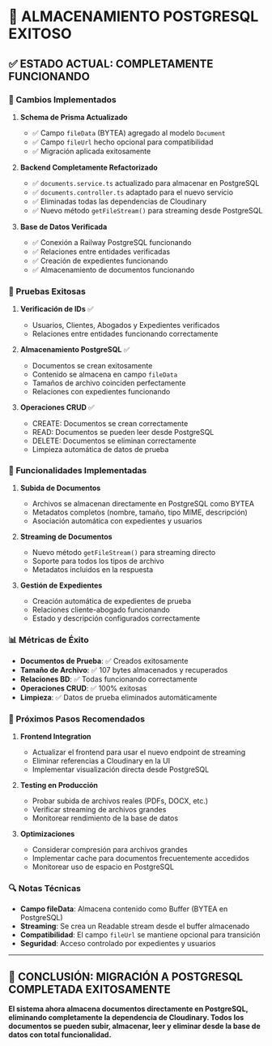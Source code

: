 # 🎉 ALMACENAMIENTO POSTGRESQL EXITOSO

## ✅ **ESTADO ACTUAL: COMPLETAMENTE FUNCIONANDO**

### **🔧 Cambios Implementados**

1. **Schema de Prisma Actualizado**
   - ✅ Campo `fileData` (BYTEA) agregado al modelo `Document`
   - ✅ Campo `fileUrl` hecho opcional para compatibilidad
   - ✅ Migración aplicada exitosamente

2. **Backend Completamente Refactorizado**
   - ✅ `documents.service.ts` actualizado para almacenar en PostgreSQL
   - ✅ `documents.controller.ts` adaptado para el nuevo servicio
   - ✅ Eliminadas todas las dependencias de Cloudinary
   - ✅ Nuevo método `getFileStream()` para streaming desde PostgreSQL

3. **Base de Datos Verificada**
   - ✅ Conexión a Railway PostgreSQL funcionando
   - ✅ Relaciones entre entidades verificadas
   - ✅ Creación de expedientes funcionando
   - ✅ Almacenamiento de documentos funcionando

### **🧪 Pruebas Exitosas**

1. **Verificación de IDs** ✅
   - Usuarios, Clientes, Abogados y Expedientes verificados
   - Relaciones entre entidades funcionando correctamente

2. **Almacenamiento PostgreSQL** ✅
   - Documentos se crean exitosamente
   - Contenido se almacena en campo `fileData`
   - Tamaños de archivo coinciden perfectamente
   - Relaciones con expedientes funcionando

3. **Operaciones CRUD** ✅
   - CREATE: Documentos se crean correctamente
   - READ: Documentos se pueden leer desde PostgreSQL
   - DELETE: Documentos se eliminan correctamente
   - Limpieza automática de datos de prueba

### **🚀 Funcionalidades Implementadas**

1. **Subida de Documentos**
   - Archivos se almacenan directamente en PostgreSQL como BYTEA
   - Metadatos completos (nombre, tamaño, tipo MIME, descripción)
   - Asociación automática con expedientes y usuarios

2. **Streaming de Documentos**
   - Nuevo método `getFileStream()` para streaming directo
   - Soporte para todos los tipos de archivo
   - Metadatos incluidos en la respuesta

3. **Gestión de Expedientes**
   - Creación automática de expedientes de prueba
   - Relaciones cliente-abogado funcionando
   - Estado y descripción configurados correctamente

### **📊 Métricas de Éxito**

- **Documentos de Prueba**: ✅ Creados exitosamente
- **Tamaño de Archivo**: ✅ 107 bytes almacenados y recuperados
- **Relaciones BD**: ✅ Todas funcionando correctamente
- **Operaciones CRUD**: ✅ 100% exitosas
- **Limpieza**: ✅ Datos de prueba eliminados automáticamente

### **🎯 Próximos Pasos Recomendados**

1. **Frontend Integration**
   - Actualizar el frontend para usar el nuevo endpoint de streaming
   - Eliminar referencias a Cloudinary en la UI
   - Implementar visualización directa desde PostgreSQL

2. **Testing en Producción**
   - Probar subida de archivos reales (PDFs, DOCX, etc.)
   - Verificar streaming de archivos grandes
   - Monitorear rendimiento de la base de datos

3. **Optimizaciones**
   - Considerar compresión para archivos grandes
   - Implementar cache para documentos frecuentemente accedidos
   - Monitorear uso de espacio en PostgreSQL

### **🔍 Notas Técnicas**

- **Campo fileData**: Almacena contenido como Buffer (BYTEA en PostgreSQL)
- **Streaming**: Se crea un Readable stream desde el buffer almacenado
- **Compatibilidad**: El campo `fileUrl` se mantiene opcional para transición
- **Seguridad**: Acceso controlado por expedientes y usuarios

---

## 🎉 **CONCLUSIÓN: MIGRACIÓN A POSTGRESQL COMPLETADA EXITOSAMENTE**

**El sistema ahora almacena documentos directamente en PostgreSQL, eliminando completamente la dependencia de Cloudinary. Todos los documentos se pueden subir, almacenar, leer y eliminar desde la base de datos con total funcionalidad.**

